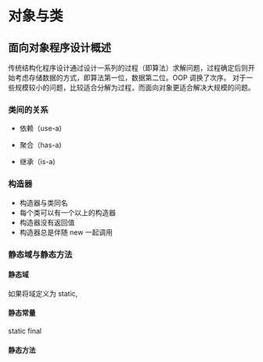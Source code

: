 # 对象与类

## 面向对象程序设计概述

传统结构化程序设计通过设计一系列的过程（即算法）求解问题，过程确定后则开始考虑存储数据的方式，即算法第一位，数据第二位。OOP 调换了次序。
对于一些规模较小的问题，比较适合分解为过程，而面向对象更适合解决大规模的问题。

### 类间的关系

* 依赖（use-a)

* 聚合（has-a)

* 继承（is-a)

### 构造器

* 构造器与类同名
* 每个类可以有一个以上的构造器
* 构造器没有返回值
* 构造器总是伴随 new 一起调用

### 静态域与静态方法

#### 静态域

如果将域定义为 static,

#### 静态常量

static final

#### 静态方法

